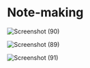 # Note-making

![Screenshot (90)](https://user-images.githubusercontent.com/104086026/195982037-fe496114-fc8f-4dc5-a60f-8958ee73c5d6.png)


![Screenshot (89)](https://user-images.githubusercontent.com/104086026/195982039-f2a1cd66-4cee-4ec5-88f4-5cdef67116d2.png)


![Screenshot (91)](https://user-images.githubusercontent.com/104086026/195982047-d9b0a86b-6f0f-4ef1-a7e4-20e9858eab39.png)
